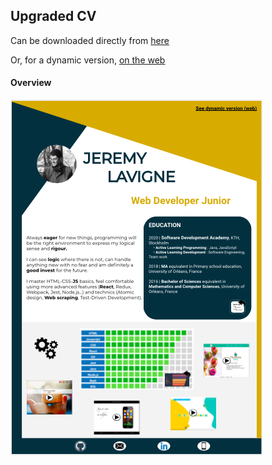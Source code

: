 ## Upgraded CV

Can be downloaded directly from [here](https://github.com/JeremyLavigne/upgraded-cv/blob/main/Resume.pdf)

Or, for a dynamic version, [on the web](https://jeremy-lavigne.web.app)

#### Overview 

![overview](./public/assets/images/overview.png)
